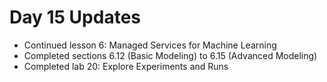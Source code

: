 # Day 15 Updates

- Continued lesson 6: Managed Services for Machine Learning
- Completed sections 6.12 (Basic Modeling) to 6.15 (Advanced Modeling)
- Completed lab 20: Explore Experiments and Runs
